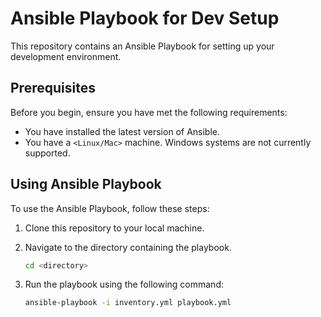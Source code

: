 # Ansible Playbook for Dev Setup

This repository contains an Ansible Playbook for setting up your development environment.

## Prerequisites

Before you begin, ensure you have met the following requirements:

* You have installed the latest version of Ansible.
* You have a `<Linux/Mac>` machine. Windows systems are not currently supported.

## Using Ansible Playbook

To use the Ansible Playbook, follow these steps:

1. Clone this repository to your local machine.
2. Navigate to the directory containing the playbook.

    ```bash
    cd <directory>
    ```

3. Run the playbook using the following command:

    ```bash
    ansible-playbook -i inventory.yml playbook.yml
    ```
